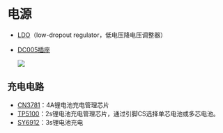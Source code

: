 # 电源

- [LDO](https://en.wikipedia.org/wiki/Low-dropout_regulator)（low-dropout regulator，低电压降电压调整器）

- [DC005插座](https://item.taobao.com/item.htm?spm=a1z10.3-c-s.w4002-14479784363.10.7246643brEf6Mr&id=4247489135)

  ![](https://img.alicdn.com/imgextra/i2/12762090/O1CN01oVjBWS1RJGOxjL9xH_!!12762090.jpg)



## 充电电路

- [CN3781](https://www.bilibili.com/video/BV1DC4y1p7uW/?spm_id_from=333.337.search-card.all.click&vd_source=b736aa3d7f0fdf47b59ea3021dc810ab)：4A锂电池充电管理芯片
- [TP5100](https://www.bilibili.com/video/BV1S5411t79J/?spm_id_from=333.788)：2s锂电池充电管理芯片，通过引脚CS选择单芯电池或多芯电池。
- [SY6912](https://www.bilibili.com/video/BV1HK4y1k7Dq/?spm_id_from=333.788&vd_source=b736aa3d7f0fdf47b59ea3021dc810ab)：3s锂电池充电